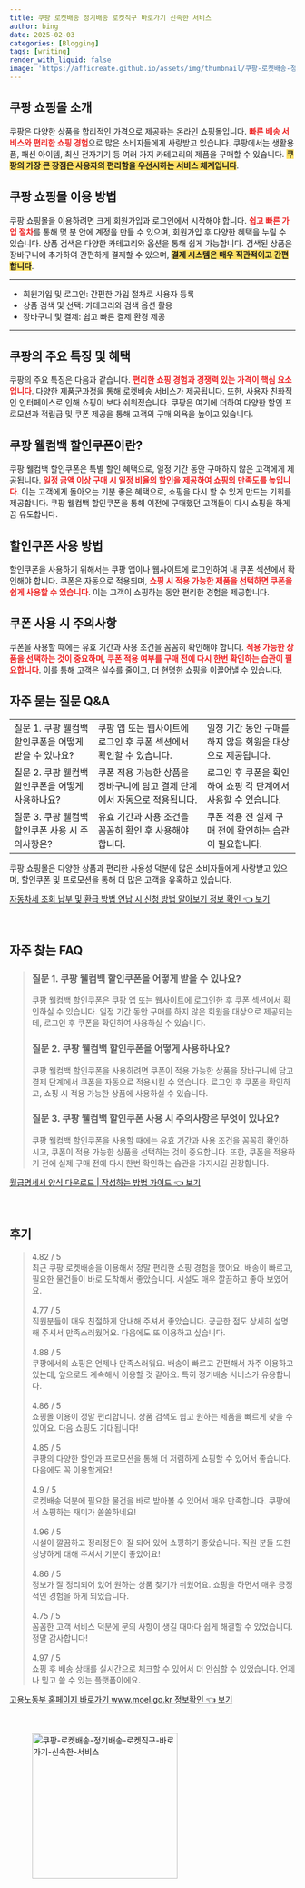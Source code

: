```yaml
---
title: 쿠팡 로켓배송 정기배송 로켓직구 바로가기 신속한 서비스
author: bing
date: 2025-02-03
categories: [Blogging]
tags: [writing]
render_with_liquid: false
image: 'https://afficreate.github.io/assets/img/thumbnail/쿠팡-로켓배송-정기배송-로켓직구-바로가기-신속한-서비스.webp'
---
```



<h2 id='쿠팡_소개'>쿠팡 쇼핑몰 소개</h2>

<p>쿠팡은 다양한 상품을 합리적인 가격으로 제공하는 온라인 쇼핑몰입니다. <b><span style="color: #ee2323;">빠른 배송 서비스와 편리한 쇼핑 경험</span></b>으로 많은 소비자들에게 사랑받고 있습니다. 쿠팡에서는 생활용품, 패션 아이템, 최신 전자기기 등 여러 가지 카테고리의 제품을 구매할 수 있습니다. <b><span style="background-color: #ffe066;">쿠팡의 가장 큰 장점은 사용자의 편리함을 우선시하는 서비스 체계입니다</span></b>.</p>

<h2 id='쿠팡_이용_방법'>쿠팡 쇼핑몰 이용 방법</h2>

<p>쿠팡 쇼핑몰을 이용하려면 크게 회원가입과 로그인에서 시작해야 합니다. <b><span style="color: #ee2323;">쉽고 빠른 가입 절차</span></b>를 통해 몇 분 안에 계정을 만들 수 있으며, 회원가입 후 다양한 혜택을 누릴 수 있습니다. 상품 검색은 다양한 카테고리와 옵션을 통해 쉽게 가능합니다. 검색된 상품은 장바구니에 추가하여 간편하게 결제할 수 있으며, <b><span style="background-color: #ffe066;">결제 시스템은 매우 직관적이고 간편합니다</span></b>.</p>

<hr />

<ul>
    <li>회원가입 및 로그인: 간편한 가입 절차로 사용자 등록</li>
    <li>상품 검색 및 선택: 카테고리와 검색 옵션 활용</li>
    <li>장바구니 및 결제: 쉽고 빠른 결제 환경 제공</li>
</ul>

<hr />

<h2 id='주요_특징'>쿠팡의 주요 특징 및 혜택</h2>

<p>쿠팡의 주요 특징은 다음과 같습니다. <b><span style="color: #ee2323;">편리한 쇼핑 경험과 경쟁력 있는 가격이 핵심 요소입니다</span></b>. 다양한 제품군과정을 통해 로켓배송 서비스가 제공됩니다. 또한, 사용자 친화적인 인터페이스로 인해 쇼핑이 보다 쉬워졌습니다. 쿠팡은 여기에 더하여 다양한 할인 프로모션과 적립금 및 쿠폰 제공을 통해 고객의 구매 의욕을 높이고 있습니다.</p>

<h2 id='할인쿠폰_소개'>쿠팡 웰컴백 할인쿠폰이란?</h2>

<p>쿠팡 웰컴백 할인쿠폰은 특별 할인 혜택으로, 일정 기간 동안 구매하지 않은 고객에게 제공됩니다. <b><span style="color: #ee2323;">일정 금액 이상 구매 시 일정 비율의 할인을 제공하여 쇼핑의 만족도를 높입니다</span></b>. 이는 고객에게 돌아오는 기분 좋은 혜택으로, 쇼핑을 다시 할 수 있게 만드는 기회를 제공합니다. 쿠팡 웰컴백 할인쿠폰을 통해 이전에 구매했던 고객들이 다시 쇼핑을 하게끔 유도합니다.</p>

<h2 id='할인쿠폰_사용_방법'>할인쿠폰 사용 방법</h2>

<p>할인쿠폰을 사용하기 위해서는 쿠팡 앱이나 웹사이트에 로그인하여 내 쿠폰 섹션에서 확인해야 합니다. 쿠폰은 자동으로 적용되며, <b><span style="color: #ee2323;">쇼핑 시 적용 가능한 제품을 선택하면 쿠폰을 쉽게 사용할 수 있습니다</span></b>. 이는 고객이 쇼핑하는 동안 편리한 경험을 제공합니다.</p>

<h2 id='쿠폰_사용_주요사항'>쿠폰 사용 시 주의사항</h2>

<p>쿠폰을 사용할 때에는 유효 기간과 사용 조건을 꼼꼼히 확인해야 합니다. <b><span style="color: #ee2323;">적용 가능한 상품을 선택하는 것이 중요하며, 쿠폰 적용 여부를 구매 전에 다시 한번 확인하는 습관이 필요합니다</span></b>. 이를 통해 고객은 실수를 줄이고, 더 현명한 쇼핑을 이끌어낼 수 있습니다.</p>

<h2 id='자주_묻는_질문'>자주 묻는 질문 Q&A</h2>

<table>
    <tr>
        <td>질문 1. 쿠팡 웰컴백 할인쿠폰을 어떻게 받을 수 있나요?</td>
        <td>쿠팡 앱 또는 웹사이트에 로그인 후 쿠폰 섹션에서 확인할 수 있습니다.</td>
        <td>일정 기간 동안 구매를 하지 않은 회원을 대상으로 제공됩니다.</td>
    </tr>
    <tr>
        <td>질문 2. 쿠팡 웰컴백 할인쿠폰을 어떻게 사용하나요?</td>
        <td>쿠폰 적용 가능한 상품을 장바구니에 담고 결제 단계에서 자동으로 적용됩니다.</td>
        <td>로그인 후 쿠폰을 확인하여 쇼핑 각 단계에서 사용할 수 있습니다.</td>
    </tr>
    <tr>
        <td>질문 3. 쿠팡 웰컴백 할인쿠폰 사용 시 주의사항은?</td>
        <td>유효 기간과 사용 조건을 꼼꼼히 확인 후 사용해야 합니다.</td>
        <td>쿠폰 적용 전 실제 구매 전에 확인하는 습관이 필요합니다.</td>
    </tr>
</table>

<p>쿠팡 쇼핑몰은 다양한 상품과 편리한 사용성 덕분에 많은 소비자들에게 사랑받고 있으며, 할인쿠폰 및 프로모션을 통해 더 많은 고객을 유혹하고 있습니다.</p>


<p><a class="click-button" title="자동차세 조회 납부 및 환급 방법 연납 시 신청 방법 알아보기 정보 확인" href="https://afficreate.github.io/posts/%EC%9E%90%EB%8F%99%EC%B0%A8%EC%84%B8-%EC%A1%B0%ED%9A%8C-%EB%82%A9%EB%B6%80-%EB%B0%8F-%ED%99%98%EA%B8%89-%EB%B0%A9%EB%B2%95-%EC%97%B0%EB%82%A9-%EC%8B%9C-%EC%8B%A0%EC%B2%AD-%EB%B0%A9%EB%B2%95-%EC%95%8C%EC%95%84%EB%B3%B4%EA%B8%B0-%EC%A0%95%EB%B3%B4-%ED%99%95%EC%9D%B8/" rel="dofollow">자동차세 조회 납부 및 환급 방법 연납 시 신청 방법 알아보기 정보 확인 👈 보기</a></p><br>
<h2 id='자주_찾는_FAQ'>자주 찾는 FAQ</h2>
<div itemscope="" itemtype="https://schema.org/FAQPage"> 
<blockquote> 
<div itemscope="" itemprop="mainEntity" itemtype="https://schema.org/Question"> 
<h3 itemprop="name">질문 1. 쿠팡 웰컴백 할인쿠폰을 어떻게 받을 수 있나요?</h3> 
<div itemscope="" itemprop="acceptedAnswer" itemtype="https://schema.org/Answer"> 
<span itemprop="text"> 
<p>쿠팡 웰컴백 할인쿠폰은 쿠팡 앱 또는 웹사이트에 로그인한 후 쿠폰 섹션에서 확인하실 수 있습니다. 일정 기간 동안 구매를 하지 않은 회원을 대상으로 제공되는데, 로그인 후 쿠폰을 확인하여 사용하실 수 있습니다.</p> 
</span> 
</div> 
</div> 

<div itemscope="" itemprop="mainEntity" itemtype="https://schema.org/Question"> 
<h3 itemprop="name">질문 2. 쿠팡 웰컴백 할인쿠폰을 어떻게 사용하나요?</h3> 
<div itemscope="" itemprop="acceptedAnswer" itemtype="https://schema.org/Answer"> 
<span itemprop="text"> 
<p>쿠팡 웰컴백 할인쿠폰을 사용하려면 쿠폰이 적용 가능한 상품을 장바구니에 담고 결제 단계에서 쿠폰을 자동으로 적용시킬 수 있습니다. 로그인 후 쿠폰을 확인하고, 쇼핑 시 적용 가능한 상품에 사용하실 수 있습니다.</p> 
</span> 
</div> 
</div> 

<div itemscope="" itemprop="mainEntity" itemtype="https://schema.org/Question"> 
<h3 itemprop="name">질문 3. 쿠팡 웰컴백 할인쿠폰 사용 시 주의사항은 무엇이 있나요?</h3> 
<div itemscope="" itemprop="acceptedAnswer" itemtype="https://schema.org/Answer"> 
<span itemprop="text"> 
<p>쿠팡 웰컴백 할인쿠폰을 사용할 때에는 유효 기간과 사용 조건을 꼼꼼히 확인하시고, 쿠폰이 적용 가능한 상품을 선택하는 것이 중요합니다. 또한, 쿠폰을 적용하기 전에 실제 구매 전에 다시 한번 확인하는 습관을 가지시길 권장합니다.</p> 
</span> 
</div> 
</div> 
</blockquote> 
</div>
<p><a class="click-button" title="월급명세서 양식 다운로드 | 작성하는 방법 가이드" href="https://afficreate.github.io/posts/%EC%9B%94%EA%B8%89%EB%AA%85%EC%84%B8%EC%84%9C-%EC%96%91%EC%8B%9D-%EB%8B%A4%EC%9A%B4%EB%A1%9C%EB%93%9C-%EC%9E%91%EC%84%B1%ED%95%98%EB%8A%94-%EB%B0%A9%EB%B2%95-%EA%B0%80%EC%9D%B4%EB%93%9C/" rel="dofollow">월급명세서 양식 다운로드 | 작성하는 방법 가이드 👈 보기</a></p><br>
<h2 id='후기'>후기</h2>
<div itemscope itemtype="https://schema.org/Product">
  <blockquote>
  <div itemprop="review" itemscope itemtype="https://schema.org/Review">
      <div itemprop="reviewRating" itemscope itemtype="https://schema.org/Rating"> <span itemprop="ratingValue">4.82</span> / <span itemprop="bestRating">5</span> </div>
      <span itemprop="reviewBody">최근 쿠팡 로켓배송을 이용해서 정말 편리한 쇼핑 경험을 했어요. 배송이 빠르고, 필요한 물건들이 바로 도착해서 좋았습니다. 시설도 매우 깔끔하고 좋아 보였어요.</span>
  </div>
  <br>
  <div itemprop="review" itemscope itemtype="https://schema.org/Review">
      <div itemprop="reviewRating" itemscope itemtype="https://schema.org/Rating"> <span itemprop="ratingValue">4.77</span> / <span itemprop="bestRating">5</span> </div>
      <span itemprop="reviewBody">직원분들이 매우 친절하게 안내해 주셔서 좋았습니다. 궁금한 점도 상세히 설명해 주셔서 만족스러웠어요. 다음에도 또 이용하고 싶습니다.</span>
  </div>
  <br>
  <div itemprop="review" itemscope itemtype="https://schema.org/Review">
      <div itemprop="reviewRating" itemscope itemtype="https://schema.org/Rating"> <span itemprop="ratingValue">4.88</span> / <span itemprop="bestRating">5</span> </div>
      <span itemprop="reviewBody">쿠팡에서의 쇼핑은 언제나 만족스러워요. 배송이 빠르고 간편해서 자주 이용하고 있는데, 앞으로도 계속해서 이용할 것 같아요. 특히 정기배송 서비스가 유용합니다.</span>
  </div>
  <br>
  <div itemprop="review" itemscope itemtype="https://schema.org/Review">
      <div itemprop="reviewRating" itemscope itemtype="https://schema.org/Rating"> <span itemprop="ratingValue">4.86</span> / <span itemprop="bestRating">5</span> </div>
      <span itemprop="reviewBody">쇼핑몰 이용이 정말 편리합니다. 상품 검색도 쉽고 원하는 제품을 빠르게 찾을 수 있어요. 다음 쇼핑도 기대됩니다!</span>
  </div>
  <br>
  <div itemprop="review" itemscope itemtype="https://schema.org/Review">
      <div itemprop="reviewRating" itemscope itemtype="https://schema.org/Rating"> <span itemprop="ratingValue">4.85</span> / <span itemprop="bestRating">5</span> </div>
      <span itemprop="reviewBody">쿠팡의 다양한 할인과 프로모션을 통해 더 저렴하게 쇼핑할 수 있어서 좋습니다. 다음에도 꼭 이용할게요!</span>
  </div>
  <br>
  <div itemprop="review" itemscope itemtype="https://schema.org/Review">
      <div itemprop="reviewRating" itemscope itemtype="https://schema.org/Rating"> <span itemprop="ratingValue">4.9</span> / <span itemprop="bestRating">5</span> </div>
      <span itemprop="reviewBody">로켓배송 덕분에 필요한 물건을 바로 받아볼 수 있어서 매우 만족합니다. 쿠팡에서 쇼핑하는 재미가 쏠쏠하네요!</span>
  </div>
  <br>
  <div itemprop="review" itemscope itemtype="https://schema.org/Review">
      <div itemprop="reviewRating" itemscope itemtype="https://schema.org/Rating"> <span itemprop="ratingValue">4.96</span> / <span itemprop="bestRating">5</span> </div>
      <span itemprop="reviewBody">시설이 깔끔하고 정리정돈이 잘 되어 있어 쇼핑하기 좋았습니다. 직원 분들 또한 상냥하게 대해 주셔서 기분이 좋았어요!</span>
  </div>
  <br>
  <div itemprop="review" itemscope itemtype="https://schema.org/Review">
      <div itemprop="reviewRating" itemscope itemtype="https://schema.org/Rating"> <span itemprop="ratingValue">4.86</span> / <span itemprop="bestRating">5</span> </div>
      <span itemprop="reviewBody">정보가 잘 정리되어 있어 원하는 상품 찾기가 쉬웠어요. 쇼핑을 하면서 매우 긍정적인 경험을 하게 되었습니다.</span>
  </div>
  <br>
  <div itemprop="review" itemscope itemtype="https://schema.org/Review">
      <div itemprop="reviewRating" itemscope itemtype="https://schema.org/Rating"> <span itemprop="ratingValue">4.75</span> / <span itemprop="bestRating">5</span> </div>
      <span itemprop="reviewBody">꼼꼼한 고객 서비스 덕분에 문의 사항이 생길 때마다 쉽게 해결할 수 있었습니다. 정말 감사합니다!</span>
  </div>
  <br>
  <div itemprop="review" itemscope itemtype="https://schema.org/Review">
      <div itemprop="reviewRating" itemscope itemtype="https://schema.org/Rating"> <span itemprop="ratingValue">4.97</span> / <span itemprop="bestRating">5</span> </div>
      <span itemprop="reviewBody">쇼핑 후 배송 상태를 실시간으로 체크할 수 있어서 더 안심할 수 있었습니다. 언제나 믿고 쓸 수 있는 플랫폼이에요.</span>
  </div>
  </blockquote>
</div>
<p><a class="click-button" title="고용노동부 홈페이지 바로가기 www.moel.go.kr 정보확인" href="https://afficreate.github.io/posts/%EA%B3%A0%EC%9A%A9%EB%85%B8%EB%8F%99%EB%B6%80-%ED%99%88%ED%8E%98%EC%9D%B4%EC%A7%80-%EB%B0%94%EB%A1%9C%EA%B0%80%EA%B8%B0-www.moel.go.kr-%EC%A0%95%EB%B3%B4%ED%99%95%EC%9D%B8/" rel="dofollow">고용노동부 홈페이지 바로가기 www.moel.go.kr 정보확인 👈 보기</a></p><br>
<figure class="image"><img src="https://afficreate.github.io/assets/img/thumbnail/쿠팡-로켓배송-정기배송-로켓직구-바로가기-신속한-서비스.webp" alt="쿠팡-로켓배송-정기배송-로켓직구-바로가기-신속한-서비스" width="256" height="256"></figure>
